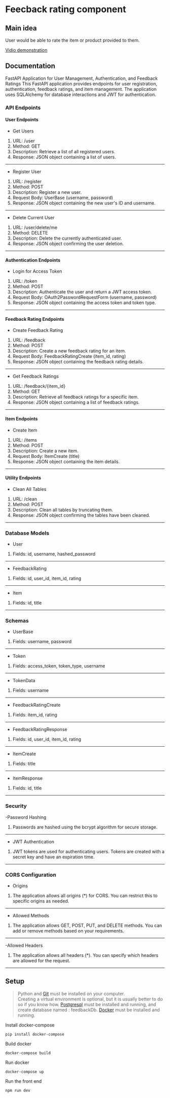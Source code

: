 # Feecback rating component
## Main idea
User would be able to rate the item or product provided to them.

[Vidio demonstration](https://youtu.be/-EiopDLlP3k)

## Documentation
FastAPI Application for User Management, Authentication, and Feedback Ratings
This FastAPI application provides endpoints for user registration, authentication, feedback ratings, and item management. The application uses SQLAlchemy for database interactions and JWT for authentication.


### API Endpoints

#### User Endpoints
- Get Users
1. URL: /user
2. Method: GET
3. Description: Retrieve a list of all registered users.
4. Response: JSON object containing a list of users.
---
- Register User
1. URL: /register
2. Method: POST
3. Description: Register a new user.
4. Request Body: UserBase (username, password)
5. Response: JSON object containing the new user's ID and username.
---
- Delete Current User
1. URL: /user/delete/me
2. Method: DELETE
3. Description: Delete the currently authenticated user.
4. Response: JSON object confirming the user deletion.
---
#### Authentication Endpoints
- Login for Access Token
1. URL: /token
2. Method: POST
3. Description: Authenticate the user and return a JWT access token.
4. Request Body: OAuth2PasswordRequestForm (username, password)
5. Response: JSON object containing the access token and token type.
---
#### Feedback Rating Endpoints
- Create Feedback Rating
1. URL: /feedback
2. Method: POST
3. Description: Create a new feedback rating for an item.
4. Request Body: FeedbackRatingCreate (item_id, rating)
5. Response: JSON object containing the feedback rating details.
---
- Get Feedback Ratings
1. URL: /feedback/{item_id}
2. Method: GET
3. Description: Retrieve all feedback ratings for a specific item.
4. Response: JSON object containing a list of feedback ratings.
---
#### Item Endpoints
- Create Item
1. URL: /items
2. Method: POST
3. Description: Create a new item.
4. Request Body: ItemCreate (title)
5. Response: JSON object containing the item details.
---
#### Utility Endpoints
- Clean All Tables
1. URL: /clean
2. Method: POST
3. Description: Clean all tables by truncating them.
4. Response: JSON object confirming the tables have been cleaned.
---
### Database Models
- User
1. Fields: id, username, hashed_password
---
- FeedbackRating
1. Fields: id, user_id, item_id, rating
---
- Item
1. Fields: id, title
---
### Schemas
- UserBase
1. Fields: username, password
---
- Token
1. Fields: access_token, token_type, username
---
- TokenData
1. Fields: username
---
- FeedbackRatingCreate
1. Fields: item_id, rating
---
- FeedbackRatingResponse
1. Fields: id, user_id, item_id, rating
---
- ItemCreate
1. Fields: title
---
- ItemResponse
1. Fields: id, title
---
### Security
-Password Hashing
1. Passwords are hashed using the bcrypt algorithm for secure storage.
---
- JWT Authentication
1. JWT tokens are used for authenticating users. Tokens are created with a secret key and have an expiration time.
---
### CORS Configuration
- Origins
1. The application allows all origins (*) for CORS. You can restrict this to specific origins as needed.
---
- Allowed Methods
1. The application allows GET, POST, PUT, and DELETE methods. You can add or remove methods based on your requirements.
---
-Allowed Headers
1. The application allows all headers (*). You can specify which headers are allowed for the request.
---
## Setup 
> Python and [Git](https://git-scm.com) must be installed on your computer.  
> Creating a virtual environment is optional, but it is usually better to do so if you know how.
> [Postgresql](https://www.postgresql.org/download/) must be installed and running, and create database named : feedbackDb.
> [Docker](https://docs.docker.com/engine/install/) must be installed and running.

Install docker-compose
```
pip install docker-compose
```  
Build docker
```
docker-compose build
```  
Run docker
```
docker-compose up
```
Run the front end
```
npm run dev
```
